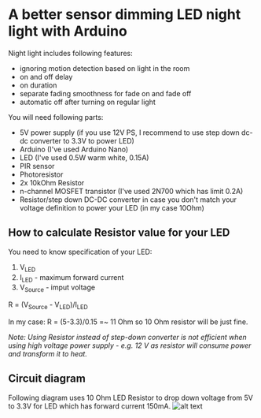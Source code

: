 A better sensor dimming LED night light with Arduino
===

Night light includes following features:
- ignoring motion detection based on light in the room
- on and off delay
- on duration
- separate fading smoothness for fade on and fade off
- automatic off after turning on regular light

You will need following parts:
- 5V power supply (if you use 12V PS, I recommend to use step down dc-dc converter to 3.3V to power LED)
- Arduino (I've used Arduino Nano)
- LED (I've used 0.5W warm white, 0.15A)
- PIR sensor
- Photoresistor
- 2x 10kOhm Resistor
- n-channel MOSFET transistor (I've used 2N700 which has limit 0.2A)
- Resistor/step down DC-DC converter in case you don't match your voltage definition to power your LED (in my case 10Ohm)


How to calculate Resistor value for your LED
---
You need to know specification of your LED:
1. V<sub>LED</sub>
2. I<sub>LED</sub> - maximum forward current
3. V<sub>Source</sub> - imput voltage

R = (V<sub>Source</sub> - V<sub>LED</sub>)/I<sub>LED</sub>

   In my case: R = (5-3.3)/0.15 =~ 11 Ohm so 10 Ohm resistor will be just fine.
   
_Note: Using Resistor instead of step-down converter is not efficient when using high voltage power supply - e.g. 12 V as resistor will consume power and transform it to heat._

Circuit diagram
---
Following diagram uses 10 Ohm LED Resistor to drop down voltage from 5V to 3.3V for LED which has forward current 150mA.
![alt text](https://github.com/mesiq/DimmingNightLight/blob/main/images/circuit.svg "Circuit diagram with 5V DC power supply")
